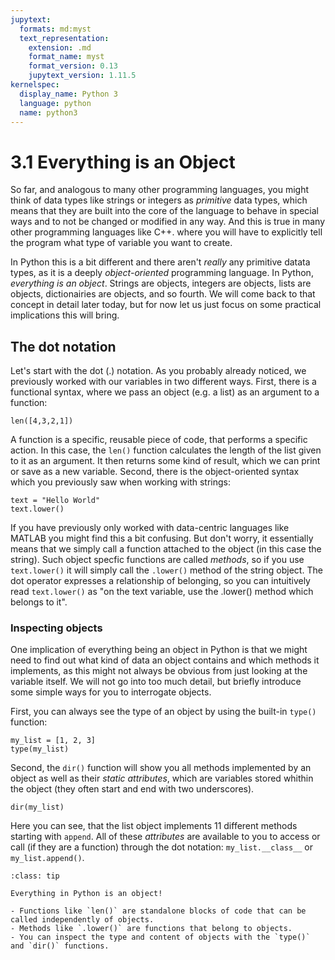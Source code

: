 ```yaml
---
jupytext:
  formats: md:myst
  text_representation:
    extension: .md
    format_name: myst
    format_version: 0.13
    jupytext_version: 1.11.5
kernelspec:
  display_name: Python 3
  language: python
  name: python3
---
```


# 3.1 Everything is an Object

So far, and analogous to many other programming languages, you might think of data types like strings or integers as *primitive* data types, which means that they are built into the core of the language to behave in special ways and to not be changed or modified in any way. And this is true in many
other programming languages like C++. where you will have to explicitly tell the program what type of variable you want to create.

In Python this is a bit different and there aren't *really* any primitive datata types, as it is a deeply *object-oriented* programming language. In Python, *everything is an object*. Strings are objects, integers are objects, lists are objects, dictionairies are objects, and so fourth. We will come back to that concept in detail later today, but for now let us just focus on some practical implications this will bring.


## The dot notation

Let's start with the dot (.) notation. As you probably already noticed, we previously worked with our variables in two different ways. First, there is a functional syntax, where we pass an object (e.g. a list) as an argument to a function:

```{code-cell}
len([4,3,2,1])
```

A function is a specific, reusable piece of code, that performs a specific action. In this case, the `len()` function calculates the length of the list given to it as an argument. It then returns some kind of result, which we can print or save as a new variable. Second, there is the object-oriented syntax which you previously saw when working with strings:

```{code-cell}
text = "Hello World"
text.lower()
```

If you have previously only worked with data-centric languages like MATLAB you might find this a bit confusing. But don't worry, it essentially means that we simply call a function attached to the object (in this case the string). Such object specfic functions are called *methods*, so if you use `text.lower()` it will simply call the `.lower()` method of the string object. The dot operator expresses a relationship of belonging, so you can intuitively read `text.lower()` as "on the text variable, use the .lower() method which belongs to it".


### Inspecting objects

One implication of everything being an object in Python is that we might need to find out what kind of data an object contains and which methods it implements, as this might not always be obvious from just looking at the variable itself. We will not go into too much detail, but briefly introduce some simple ways for you to interrogate objects.

First, you can always see the type of an object by using the built-in `type()` function:

```{code-cell}
my_list = [1, 2, 3]
type(my_list)
```

Second, the `dir()` function will show you all methods implemented by an object as well as their *static attributes*, which are variables stored whithin the object (they often start and end with two underscores).

```{code-cell}
dir(my_list)
```

Here you can see, that the list object implements 11 different methods starting with `append`. All of these *attributes* are available to you to access or call (if they are a function) through the dot notation: `my_list.__class__` or `my_list.append()`.

```{admonition} Summary
:class: tip

Everything in Python is an object!

- Functions like `len()` are standalone blocks of code that can be called independently of objects.
- Methods like `.lower()` are functions that belong to objects.
- You can inspect the type and content of objects with the `type()` and `dir()` functions.
```